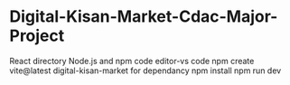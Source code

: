 # Digital-Kisan-Market-Cdac-Major-Project

React directory
Node.js and npm
code editor-vs code
npm create vite@latest digital-kisan-market
for dependancy
npm install
npm run dev


